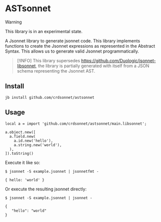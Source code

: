 # ASTsonnet

> [!WARNING]
> This library is in an experimental state.

A Jsonnet library to generate jsonnet code. This library implements functions to create the Jsonnet expressions as represented in the Abstract Syntax. This allows us to generate valid Jsonnet programmatically.

> [!INFO]
> This library supersedes https://github.com/Duologic/jsonnet-libsonnet, the library is partially generated with itself from a JSON schema representing the Jsonnet AST.

## Install

```
jb install github.com/crdsonnet/astsonnet
```

## Usage

```jsonnet filename="example.jsonnet"
local a = import 'github.com/crdsonnet/astsonnet/main.libsonnet';

a.object.new([
  a.field.new(
    a.id.new('hello'),
    a.string.new('world'),
  ),
]).toString()
```

Execute it like so:

```
$ jsonnet -S example.jsonnet | jsonnetfmt -

{ hello: 'world' }
```

Or execute the resulting jsonnet directly:

```
$ jsonnet -S example.jsonnet | jsonnet -

{
   "hello": "world"
}
```
